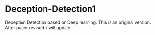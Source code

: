 # Deception-Detection1
Deception Detection based on Deep learning.
This is an original version. After paper revised. i will update.
